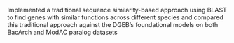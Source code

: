 Implemented a traditional sequence similarity-based approach using BLAST to find genes with similar functions across different species and compared this traditional approach against the DGEB’s foundational models on both BacArch and ModAC paralog datasets
